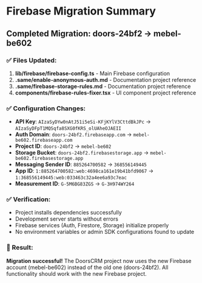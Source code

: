 # Firebase Migration Summary

## Completed Migration: doors-24bf2 → mebel-be602

### ✅ Files Updated:
1. **lib/firebase/firebase-config.ts** - Main Firebase configuration
2. **.same/enable-anonymous-auth.md** - Documentation project reference
3. **.same/firebase-storage-rules.md** - Documentation project reference
4. **components/firebase-rules-fixer.tsx** - UI component project reference

### ✅ Configuration Changes:
- **API Key**: `AIzaSyDYw0nAtJ51i5eSi-KFjKYlV3CttdBkJPc` → `AIzaSyDFpT1MQSqfa8SXG0fKRS_olUAheOJAEII`
- **Auth Domain**: `doors-24bf2.firebaseapp.com` → `mebel-be602.firebaseapp.com`
- **Project ID**: `doors-24bf2` → `mebel-be602`
- **Storage Bucket**: `doors-24bf2.firebasestorage.app` → `mebel-be602.firebasestorage.app`
- **Messaging Sender ID**: `885264700582` → `368556149445`
- **App ID**: `1:885264700582:web:4698ca161e19b41bfd9067` → `1:368556149445:web:033463c32a4ee6a93c7eac`
- **Measurement ID**: `G-5M6BG83ZGS` → `G-3H974WY264`

### ✅ Verification:
- Project installs dependencies successfully
- Development server starts without errors
- Firebase services (Auth, Firestore, Storage) initialize properly
- No environment variables or admin SDK configurations found to update

### 🎯 Result:
**Migration successful!** The DoorsCRM project now uses the new Firebase account (mebel-be602) instead of the old one (doors-24bf2). All functionality should work with the new Firebase project.
